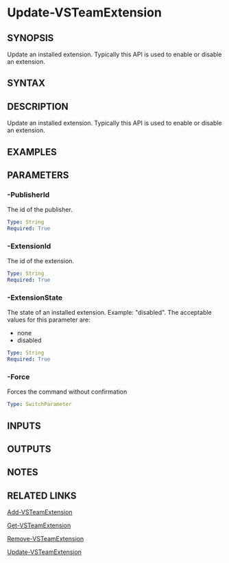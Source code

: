


# Update-VSTeamExtension

## SYNOPSIS

Update an installed extension. Typically this API is used to enable or disable an extension.

## SYNTAX

## DESCRIPTION

Update an installed extension. Typically this API is used to enable or disable an extension.

## EXAMPLES

## PARAMETERS

### -PublisherId

The id of the publisher.

```yaml
Type: String
Required: True
```

### -ExtensionId

The id of the extension.

```yaml
Type: String
Required: True
```

### -ExtensionState

The state of an installed extension. Example: "disabled". The acceptable values for this parameter are:

- none
- disabled

```yaml
Type: String
Required: True
```

### -Force

Forces the command without confirmation

```yaml
Type: SwitchParameter
```

## INPUTS

## OUTPUTS

## NOTES

## RELATED LINKS

[Add-VSTeamExtension](Add-VSTeamExtension.md)

[Get-VSTeamExtension](Get-VSTeamExtension.md)

[Remove-VSTeamExtension](Remove-VSTeamExtension.md)

[Update-VSTeamExtension](Update-VSTeamExtension.md)

